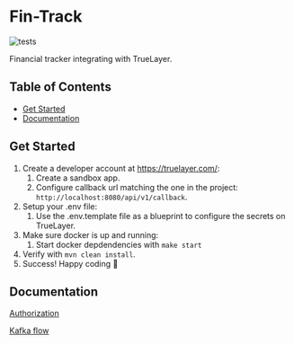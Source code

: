 # Fin-Track

![tests](https://github.com/kwnna15/fin-track/actions/workflows/maven.yml/badge.svg)

Financial tracker integrating with TrueLayer.

## Table of Contents
 - [Get Started](#get-started)
 - [Documentation](#documentation)

## Get Started

1. Create a developer account at https://truelayer.com/:
    1. Create a sandbox app.
    2. Configure callback url matching the one in the project: `http://localhost:8080/api/v1/callback`.
2. Setup your .env file:
    1. Use the .env.template file as a blueprint to configure the secrets on TrueLayer.
2. Make sure docker is up and running:
    1. Start docker depdendencies with `make start`
3. Verify with `mvn clean install`.
4. Success! Happy coding 🚀

## Documentation

[Authorization](https://swimlanes.io/#fZBNT4NAEIbv+yveIyVBkN4aPxKjbYyNPUjjoeGwwrRMWHaTZaHir3dB00ZjvM4878eMY6dogVdShWkIzqA9cqOkpvaCjRBi25JFdIMl6yizsqgX2K0eshyx7FwVK3Ng/U1dRT+oeZJiudk+3+fIbEdrOXhmFBnLH9Kx0egsI2ANVxEqkiXZ2TnxJPJeheKizrEe0yB1efIh9CwnvfcS4hz0Z+VCKvXmB7eFKen6Mp0LcYJ+R6ZJgs1T/g8xea7ITWX862rSCLK7R3+D0Mb5t74QIQx3+04ptIN28h2mJ9szHfMgPvg2ZId4XEdf61kYYm8sGmMJJTnJqv0E)

[Kafka flow](https://app.mural.co/t/home65128/m/home65128/1741538690908/7459d1d6a22a5014438f207ae78463cbf8d5e5b0?sender=u3b827cd6e607a1579eb57870)